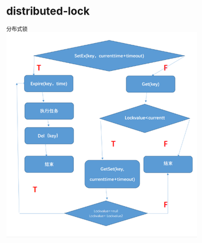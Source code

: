 ﻿# distributed-lock
分布式锁
![image](https://raw.githubusercontent.com/aaa081215/distributed-lock/master/images/666.png)
